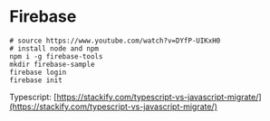 # Firebase

```text
# source https://www.youtube.com/watch?v=DYfP-UIKxH0
# install node and npm
npm i -g firebase-tools
mkdir firebase-sample
firebase login
firebase init
```

Typescript: [https://stackify.com/typescript-vs-javascript-migrate/](https://stackify.com/typescript-vs-javascript-migrate/)

